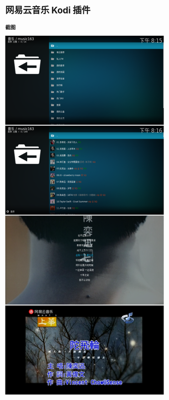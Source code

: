 # 网易云音乐 Kodi 插件

### 截图

![主页](public/home.png)
![歌单](public/playlist.png)
![播放歌曲](public/song.png)
![播放MV](public/mv.png)
